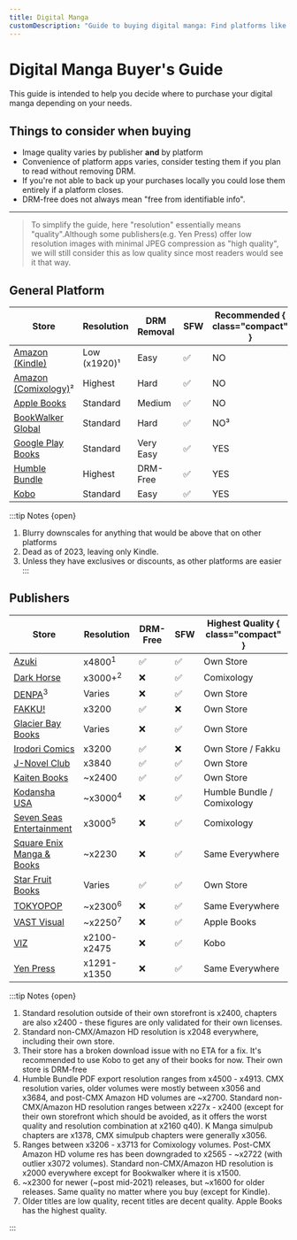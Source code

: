 ```yaml
---
title: Digital Manga
customDescription: "Guide to buying digital manga: Find platforms like Kindle, Apple Books, Google Play, and Kobo. Explore publishers for resolution and DRM-free options."
---
```

# Digital Manga Buyer's Guide
This guide is intended to help you decide where to purchase your digital manga depending on your needs.
<br>

## Things to consider when buying
- Image quality varies by publisher **and** by platform
- Convenience of platform apps varies, consider testing them if you plan to read without removing DRM.
- If you're not able to back up your purchases locally you could lose them entirely if a platform closes.
- DRM-free does not always mean "free from identifiable info".
---

>To simplify the guide, here "resolution" essentially means "quality".Although some publishers(e.g. Yen Press) offer low resolution images with minimal JPEG compression as "high quality", we will still consider this as low quality since most readers would see it that way.

## General Platform
Store | Resolution | DRM Removal | SFW | Recommended { class="compact" } |
--- | --- | --- | --- | --- |
[Amazon (Kindle)](https://www.amazon.com/kindle-dbs/comics-store/home/) | Low (x1920)¹ | Easy | ✅ | NO
[Amazon  (Comixology)](https://www.amazon.com/kindle-dbs/comics-store/home/)² | Highest | Hard | ✅ | NO
[Apple Books](https://www.apple.com/apple-books/)|Standard | Medium | ✅ | NO
[BookWalker Global](https://global.bookwalker.jp/)| Standard| Hard | ✅ | NO³
[Google Play Books](https://play.google.com/books)| Standard| Very Easy | ✅ | YES
[Humble Bundle](https://www.humblebundle.com/)|Highest | DRM-Free| ✅ | YES
[Kobo](https://www.kobo.com/)|Standard | Easy | ✅ | YES

:::tip Notes {open}
1. Blurry downscales for anything that would be above that on other platforms
2. Dead as of 2023, leaving only Kindle.
3. Unless they have exclusives or discounts, as other platforms are easier
:::


## Publishers
Store | Resolution | DRM-Free | SFW | Highest Quality { class="compact" } |
--- | --- | --- | --- | --- |
[Azuki](https://www.azuki.co/)|x4800<sup>1</sup>|✅|✅|Own Store
[Dark Horse](https://digital.darkhorse.com/)|x3000+<sup>2</sup> | ❌ | ✅ | Comixology
[DENPA](https://denpa.pub/)<sup>3</sup>|Varies | ❌ | ✅ | Own Store
[FAKKU!](https://www.fakku.net/)| x3200 | ✅ | ❌ | Own Store
[Glacier Bay Books](https://glacierbaybooks.com/)|Varies | ❌ | ✅ | Own Store
[Irodori Comics](https://irodoricomics.com/)|x3200 | ✅ | ❌ | Own Store / Fakku
[J-Novel Club](https://j-novel.club/)|x3840 | ✅ | ✅ | Own Store
[Kaiten Books](https://www.kaitenbooks.com/)|~x2400 | ✅ | ✅ | Own Store
[Kodansha USA](https://kodansha.us/)|~x3000<sup>4</sup> | ❌ | ✅ | Humble Bundle / Comixology
[Seven Seas Entertainment](https://sevenseasentertainment.com/) |x3000<sup>5</sup> |❌|✅|Comixology
[Square Enix Manga & Books](https://squareenixmangaandbooks.square-enix-games.com/en-us)| ~x2230 |❌|✅| Same Everywhere
[Star Fruit Books](https://starfruitbooks.com/)|Varies|✅|✅|Own Store
[TOKYOPOP](https://tokyopop.com/)|~x2300<sup>6</sup>|❌|✅| Same Everywhere
[VAST Visual](https://vastmanga.com/)|~x2250<sup>7</sup> | ❌|✅| Apple Books
[VIZ](https://www.viz.com/read)|x2100-x2475 | ❌ | ✅ | Kobo
[Yen Press](https://yenpress.com/)| x1291-x1350 |❌|✅| Same Everywhere

:::tip Notes {open}
1. Standard resolution outside of their own storefront is x2400, chapters are also x2400 - these figures are only validated for their own licenses.
2. Standard non-CMX/Amazon HD resolution is x2048 everywhere, including their own store.
3. Their store has a broken download issue with no ETA for a fix. It's recommended to use Kobo to get any of their books for now. Their own store is DRM-free
4. Humble Bundle PDF export resolution ranges from x4500 - x4913. CMX resolution varies, older volumes were mostly between x3056 and x3684, and post-CMX Amazon HD volumes are ~x2700. Standard non-CMX/Amazon HD resolution ranges between x227x - x2400 (except for their own storefront which should be avoided, as it offers the worst quality and resolution combination at x2160 q40). K Manga simulpub chapters are x1378, CMX simulpub chapters were generally x3056.
5. Ranges between x3206 - x3713 for Comixology volumes. Post-CMX Amazon HD volume res has been downgraded to x2565 - ~x2722 (with outlier x3072 volumes). Standard non-CMX/Amazon HD resolution is x2000 everywhere except for Bookwalker where it is x1500.
6. ~x2300 for newer (~post mid-2021) releases, but ~x1600 for older releases. Same quality no matter where you buy (except for Kindle).
7. Older titles are low quality, recent titles are decent quality. Apple Books has the highest quality.

:::
